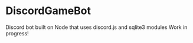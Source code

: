 # DiscordGameBot
Discord bot built on Node that uses discord.js and sqlite3 modules
Work in progress!
